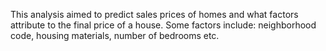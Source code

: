This analysis aimed to predict sales prices of homes and what factors attribute to the final price of a house.
Some factors include: neighborhood code, housing materials, number of bedrooms etc.
